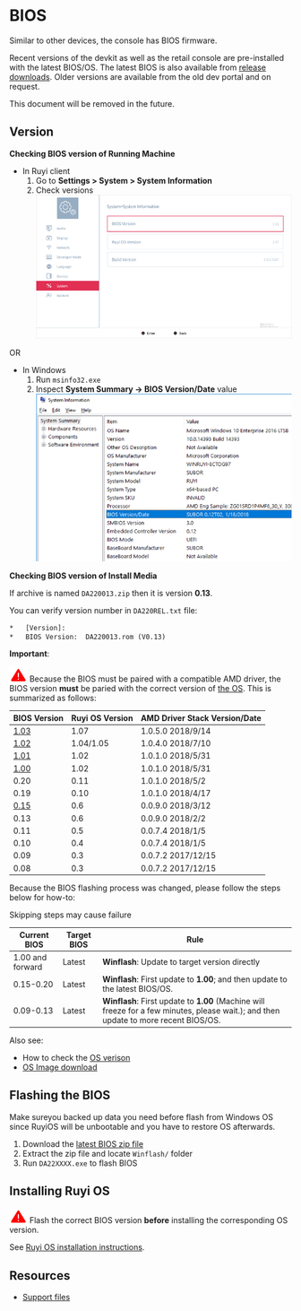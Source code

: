 # BIOS

Similar to other devices, the console has BIOS firmware.

Recent versions of the devkit as well as the retail console are pre-installed with the latest BIOS/OS.  The latest BIOS is also available from [release downloads](https://github.com/subor/sdk/releases).  Older versions are available from the old dev portal and on request.

This document will be removed in the future.

## Version

__Checking BIOS version of Running Machine__

- In Ruyi client
    1. Go to __Settings > System > System Information__
    1. Check versions
    ![](/docs/img/version.png)

OR

- In Windows
    1. Run `msinfo32.exe`
    1. Inspect __System Summary -> BIOS Version/Date__ value  
    ![](/docs/img/msinfo32_bios.png)

__Checking BIOS version of Install Media__

If archive is named `DA220013.zip` then it is version __0.13__.

You can verify version number in `DA220REL.txt` file:
```
*   [Version]:
*   BIOS Version:  DA220013.rom (V0.13)
```

__Important__:  

![](/docs/img/warning.png) Because the BIOS must be paired with a compatible AMD driver, the BIOS version __must__ be paried with the correct version of [the OS](os.md).  This is summarized as follows:  

| BIOS Version | Ruyi OS Version | AMD Driver Stack Version/Date
|-|-|-
| [1.03](https://github.com/subor/sdk/releases/download/0.9.2.3270/DA220103.zip) | 1.07 | 1.0.5.0 2018/9/14
| [1.02](https://github.com/subor/sdk/releases/download/v0.9.0.2440/BIOS_DA220102.zip) | 1.04/1.05 | 1.0.4.0 2018/7/10
| [1.01](https://github.com/subor/sdk/releases/download/v0.9.0.2440/BIOS_DA220101.zip) | 1.02 | 1.0.1.0 2018/5/31
| [1.00](https://github.com/subor/sdk/releases/download/legacy/DA220100.zip) | 1.02 | 1.0.1.0 2018/5/31
| 0.20 | 0.11 | 1.0.1.0 2018/5/2
| 0.19 | 0.10 | 1.0.1.0 2018/4/17
| [0.15](https://github.com/subor/sdk/releases/download/legacy/DA220015.zip) | 0.6 | 0.0.9.0 2018/3/12
| 0.13 | 0.6 | 0.0.9.0 2018/2/2
| 0.11 | 0.5 | 0.0.7.4 2018/1/5     
| 0.10 | 0.4 | 0.0.7.4 2018/1/5
| 0.09 | 0.3 | 0.0.7.2 2017/12/15
| 0.08 | 0.3 | 0.0.7.2 2017/12/15

Because the BIOS flashing process was changed, please follow the steps below for how-to:

Skipping steps may cause failure

| Current BIOS | Target BIOS| Rule
|-|-|-
1.00 and forward | Latest | __Winflash__: Update to target version directly
|0.15-0.20 | Latest | __Winflash__: First update to __1.00__; and then update to the latest BIOS/OS.<br/>
| 0.09-0.13 | Latest |  __Winflash__: First update to __1.00__ (Machine will freeze for a few minutes, please wait.);  and then update to more recent BIOS/OS.


Also see:

- How to check the [OS verison](os.md#version)
- [OS Image download](http://dev.playruyi.com/uservices)

## Flashing the BIOS

Make sureyou backed up data you need before flash from Windows OS since RuyiOS will be unbootable and you have to restore OS afterwards.


1. Download the [latest BIOS zip file](https://github.com/subor/sdk/releases)
1. Extract the zip file and locate `Winflash/` folder
1. Run `DA22XXXX.exe` to flash BIOS



## Installing Ruyi OS

![](/docs/img/warning.png) Flash the correct BIOS version __before__ installing the corresponding OS version.

See [Ruyi OS installation instructions](os.md#Installation).

## Resources

- [Support files](https://bitbucket.org/playruyi/support/src/master/files/)
